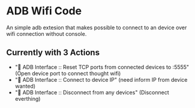 # ADB Wifi Code

An simple adb extesion that makes possible to connect to an device over wifi connection without console.


## Currently with 3 Actions 
 * "📱 ADB Interface :: Reset TCP ports from connected devices to :5555" (Open device port to connect thought wifi)
 * "📱 ADB Interface :: Connect to device IP" (need inform IP from device wanted)
 * "📱 ADB Interface :: Disconnect from any devices" (Disconnect everthing)